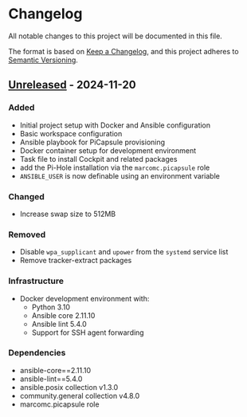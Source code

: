 # Changelog

All notable changes to this project will be documented in this file.

The format is based on [Keep a Changelog](https://keepachangelog.com/en/1.0.0/),
and this project adheres to [Semantic Versioning](https://semver.org/spec/v2.0.0.html).

## [Unreleased] - 2024-11-20

### Added

- Initial project setup with Docker and Ansible configuration
- Basic workspace configuration
- Ansible playbook for PiCapsule provisioning
- Docker container setup for development environment
- Task file to install Cockpit and related packages
- add the Pi-Hole installation via the `marcomc.picapsule` role
- `ANSIBLE_USER` is now definable using an environment variable

### Changed

- Increase swap size to 512MB

### Removed

- Disable `wpa_supplicant` and `upower` from the `systemd` service list
- Remove tracker-extract packages

### Infrastructure

- Docker development environment with:
  - Python 3.10
  - Ansible core 2.11.10
  - Ansible lint 5.4.0
  - Support for SSH agent forwarding

### Dependencies

- ansible-core==2.11.10
- ansible-lint==5.4.0
- ansible.posix collection v1.3.0
- community.general collection v4.8.0
- marcomc.picapsule role

[Unreleased]: https://github.com/yourusername/picapsule-setup/compare/v0.0.0...HEAD
